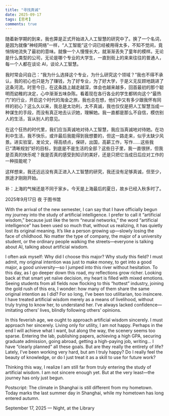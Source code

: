 ```yaml
---
title: "寻找真诚"
date: 2025-09-17
tags: [思考]
comments: true
---
```


<div class="lang-zh">

随着新学期的到来，我也算是正式开始进入人工智慧的研究中了。换了一个名词，是因为就像“神经网络”一样，“人工智能”这个词已经被用得太多，不知不觉间，竟悄悄地流失了最初的意味。就像一个人慢慢长大，就渐渐丢失了童年的模样。无论是什么类型的公司，无论是哪个专业的大学生，一直到街上的来来往往的普通人，每一个人都在谈论 AI，谈论人工智慧。

我时常会问自己：“我为什么选择这个专业，为什么研究这个领域？”我也不得不承认，我的初心也只是为了赚钱，为了好专业，为了好大学，于是义无反顾地跳进了这条河流。时至今日，在这条路上越走越深，体会也越来越多，回首最初的那个聪明而幼稚的决定，心中渐渐五味杂陈。看着现在各行各业的学生都转向这个“最热门”的行业，开启这个时代的淘金之旅，我也总在想，他们中又有多少跟我怀有同样的初心？这么久以来，我总是太功利，太不真诚，我也仅仅是把人工智慧当成一种谋生的手段，而没有真正地去认识她，理解她。我一直都是那么不自信，模仿别人的生活，盲从别人的意见。

在这个狂热的时代里，我们应当真诚地对待人工智慧，我应当真诚地对待她。在功利中生活，我不快乐，或许最后我能得到我想要的，但这一路走来，似乎太缺少风景。进实验室，发论文，得高绩点，保研，出国，高薪工作，写作……这些我已“清晰规划”好的目标，到底是不是生活的全部？这些日子里，我一直很拼，但我是否真的快乐呢？我是否真的感受到知识的美好，还是只把它当成日后应对工作的一种技能呢？

这样想来，我还远远没有真正进入人工智慧的研究，我还没有足够真诚，但至少，旅途才刚刚开始。

补：上海的气候还是不同于家乡。今天是上海最后的夏日，故乡已经入秋多时了。

2025年9月17日 夜 于图书馆
</div>

<div class="lang-en">

With the arrival of the new semester, I can say that I have officially begun my journey into the study of artificial intelligence. I prefer to call it “artificial wisdom,” because just like the term “neural networks,” the word “artificial intelligence” has been used so much that, without us realizing, it has quietly lost its original meaning. It’s like a person growing up—slowly losing the face of childhood. No matter the type of company, the major of a university student, or the ordinary people walking the streets—everyone is talking about AI, talking about artificial wisdom.

I often ask myself: Why did I choose this major? Why study this field? I must admit, my original intention was just to make money, to get into a good major, a good university—so I jumped into this river without hesitation. To this day, as I go deeper down this road, my reflections grow richer. Looking back at that smart yet naïve decision, my heart is filled with mixed emotions. Seeing students from all fields now flocking to this “hottest” industry, joining the gold rush of this era, I wonder: how many of them share the same original intention as I did? For so long, I’ve been too utilitarian, too insincere. I have treated artificial wisdom merely as a means of livelihood, without truly trying to know her, to understand her. I’ve always lacked confidence—imitating others’ lives, blindly following others’ opinions.

In this feverish age, we ought to approach artificial wisdom sincerely. I must approach her sincerely. Living only for utility, I am not happy. Perhaps in the end I will achieve what I want, but along the way, the scenery seems too sparse. Entering the lab, publishing papers, achieving a high GPA, securing graduate admission, going abroad, getting a high-paying job, writing… I have “clearly planned” all these goals. But are they really the entirety of life? Lately, I’ve been working very hard, but am I truly happy? Do I really feel the beauty of knowledge, or do I just treat it as a skill to use for future work?

Thinking this way, I realize I am still far from truly entering the study of artificial wisdom. I am not sincere enough yet. But at the very least—the journey has only just begun.

Postscript: The climate in Shanghai is still different from my hometown. Today marks the last summer day in Shanghai, while my hometown has long entered autumn.

September 17, 2025 — Night, at the Library
</div>

